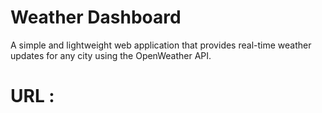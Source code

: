 #  Weather Dashboard

A simple and lightweight web application that provides real-time weather updates for any city using the OpenWeather API.

# URL :
